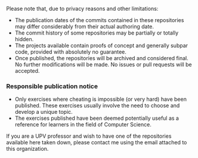 Please note that, due to privacy reasons and other limitations:
- The publication dates of the commits contained in these repositories may differ considerably from their actual authoring date.
- The commit history of some repositories may be partially or totally hidden.
- The projects available contain proofs of concept and generally subpar code, provided with absolutely no guarantee.
- Once published, the repositories will be archived and considered final. No further modifications will be made. No issues or pull requests will be accepted.

### Responsible publication notice
- Only exercises where cheating is impossible (or very hard) have been published. These exercises usually involve the need to choose and develop a unique topic.
- The exercises published have been deemed potentially useful as a reference for learners in the field of Computer Science.

If you are a UPV professor and wish to have one of the repositories available here taken down, please contact me using the email attached to this organization.
